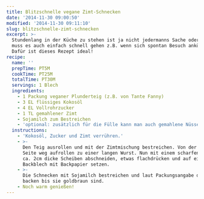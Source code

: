 ```yaml
---
title: Blitzschnelle vegane Zimt-Schnecken
date: '2014-11-30 09:00:50'
modified: '2014-11-30 09:11:10'
slug: blitzschnelle-zimt-schnecken
excerpt: >-
  Stundenlang in der Küche zu stehen ist ja nicht jedermanns Sache oder manchmal
  muss es auch einfach schnell gehen z.B. wenn sich spontan Besuch ankündigt.
  Dafür ist dieses Rezept ideal!
recipe:
  name: ''
  prepTime: PT5M
  cookTime: PT25M
  totalTime: PT30M
  servings: 1 Blech
  ingredients:
    - 1 Packung veganer Plunderteig (z.B. von Tante Fanny)
    - 3 EL flüssiges Kokosöl
    - 4 EL Vollrohrzucker
    - 1 TL gemahlener Zimt
    - Sojamilch zum Bestreichen
    - 'optional: zusätzlich für die Fülle kann man auch gemahlene Nüsse verwenden'
  instructions:
    - 'Kokosöl, Zucker und Zimt verrühren.'
    - >-
      Den Teig ausrollen und mit der Zimtmischung bestreichen. Von der langen
      Seite weg aufrollen zu einer langen Wurst. Nun mit einem scharfen Messer
      ca. 2cm dicke Scheiben abschneiden, etwas flachdrücken und auf ein
      Backblech mit Backpapier setzen.
    - >-
      Die Schnecken mit Sojamilch bestreichen und laut Packungsangabe des Teiges
      backen bis sie goldbraun sind.
    - Noch warm genießen!
---
```


